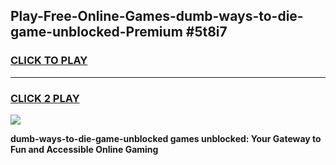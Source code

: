 
## Play-Free-Online-Games-dumb-ways-to-die-game-unblocked-Premium #5t8i7
<h3>
<a href="https://premium.freeplayer.one?title=dumb-ways-to-die-game-unblocked&ref=8M">CLICK TO PLAY</a></h3>
<hr>

<h3>
<a href="https://premium.freeplayer.one?title=dumb-ways-to-die-game-unblocked&ref=8M">CLICK 2 PLAY</a>
  
</h3>

<a href="https://premium.freeplayer.one?title=dumb-ways-to-die-game-unblocked&ref=8M"><img src="https://clearcache.store/games.png"></a>


**dumb-ways-to-die-game-unblocked games unblocked: Your Gateway to Fun and Accessible Online Gaming**
